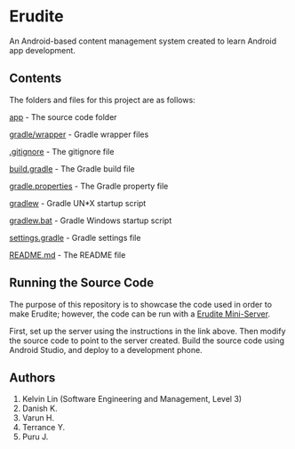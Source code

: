 # Erudite
An Android-based content management system created to learn Android app development.

## Contents
The folders and files for this project are as follows:

[app](https://github.com/KelvinKKLin/Erudite/tree/master/app) - The source code folder

[gradle/wrapper](https://github.com/KelvinKKLin/Erudite/tree/master/gradle/wrapper) - Gradle wrapper files

[.gitignore](https://github.com/KelvinKKLin/Erudite/blob/master/.gitignore) - The gitignore file

[build.gradle](https://github.com/KelvinKKLin/Erudite/blob/master/build.gradle) - The Gradle build file

[gradle.properties](https://github.com/KelvinKKLin/Erudite/blob/master/gradle.properties) - The Gradle property file

[gradlew](https://github.com/KelvinKKLin/Erudite/blob/master/gradlew) - Gradle UN*X startup script

[gradlew.bat](https://github.com/KelvinKKLin/Erudite/blob/master/gradlew.bat) - Gradle Windows startup script

[settings.gradle](https://github.com/KelvinKKLin/Erudite/blob/master/settings.gradle) - Gradle settings file

[README.md](https://github.com/KelvinKKLin/blob/master/README.md) - The README file

## Running the Source Code
The purpose of this repository is to showcase the code used in order to make Erudite; however, the code can be run with a [Erudite Mini-Server](https://github.com/khand5/erudite-mini).

First, set up the server using the instructions in the link above. Then modify the source code to point to the server created. Build the source code using Android Studio, and deploy to a development phone.

## Authors
1. Kelvin Lin (Software Engineering and Management, Level 3)
2. Danish K.
3. Varun H.
4. Terrance Y.
5. Puru J.